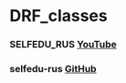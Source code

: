 # DRF_classes
### SELFEDU_RUS [YouTube](https://www.youtube.com/playlist?list=PLA0M1Bcd0w8xZA3Kl1fYmOH_MfLpiYMRs)
### selfedu-rus [GitHub](https://github.com/selfedu-rus/rest-framework)
